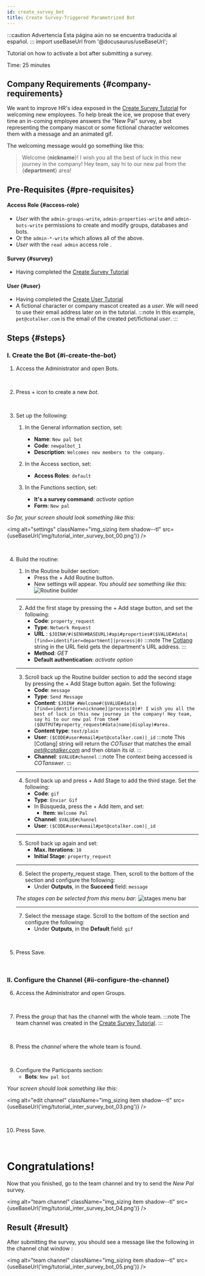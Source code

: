 ```yaml
---
id: create_survey_bot
title: Create Survey-Triggered Parametrized Bot
---
```


:::caution Advertencia
Esta página aún no se encuentra traducida al español.
:::
import useBaseUrl from '@docusaurus/useBaseUrl'; 

Tutorial on how to activate a bot after submitting a survey.

Time: 25 minutes

## Company Requirements {#company-requirements}
We want to improve HR's idea exposed in the [Create Survey Tutorial](/docs/tutorials/basic/create_survey) for welcoming new employees. To help break the ice, we propose that every time an in-coming employee answers the "New Pal" survey, a bot representing the company mascot or some fictional character welcomes them with a message and an animated gif.

The welcoming message would go something like this:

> Welcome {**nickname**}! I wish you all the best of luck in this new journey in the company! Hey team, say hi to our new pal from the {**department**} area!

## Pre-Requisites {#pre-requisites}

#### Access Role {#access-role}
* _User_ with the `admin-groups-write`, `admin-properties-write` and `admin-bots-write` permissions to create and modify groups, databases and bots. 
* Or the `admin-*-write` which allows all of the above. 
* _User_ with the `read admin` access role .

#### Survey {#survey}
* Having completed the [Create Survey Tutorial](/docs/tutorials/basic/create_survey)

#### User {#user}
* Having completed the [Create User Tutorial](/docs/tutorials/basic/create_user)
* A fictional character or company mascot created as a _user_. We will need to use their email address later on in the tutorial.
:::note 
In this example, `pet@cotalker.com` is the email of the created pet/fictional _user_.
:::

## Steps {#steps}

### I. Create the Bot {#i-create-the-bot}

<div className="alert alert--secondary">

1. Access the <span className="badge badge--primary">Administrator</span> and open <span className="badge badge--primary">Bots</span>.

</div>
<br/>

<div className="alert alert--secondary">

2. Press <span className="badge badge--primary">+</span> icon to create a new _bot_.

</div>
<br/>

<div className="alert alert--secondary">

3. Set up the following:

    1. In the <span className="badge badge--primary">General information</span> section, set:
        - **Name**: `New pal bot`
        - **Code**: `newpalbot_1`
        - **Description**: `Welcomes new members to the company.`

    2. In the <span className="badge badge--primary">Access</span> section, set:
        - **Access Roles**: `default`

    3. In the <span className="badge badge--primary">Functions</span> section, set:
        - **It's a survey command**: _activate option_
        - **Form**: `New pal`

_So far, your screen should look something like this:_

<img alt="settings" className="img_sizing item shadow--tl" src={useBaseUrl('img/tutorial_inter_survey_bot_00.png')} />
<br/>

</div>
<br/>

<div className="alert alert--secondary">

4. Build the routine:

    1. In the <span className="badge badge--primary">Routine builder</span> section:
        - Press the <span className="badge badge--primary">+ Add Routine</span> button.
        - New settings will appear.
       _You should see something like this:_
       ![Routine builder](/img/tutorial_inter_survey_bot_01.png)
    --------
    2. Add the first stage by pressing the <span className="badge badge--primary">+ Add stage</span> button, and set the following:
        - **Code**: `property_request`
        - **Type**: `Network Request` 
        - **URL** : `$JOIN#/#($ENV#BASEURL)#api#properties#($VALUE#data|[find=>identifier=department]|process|0)`
        :::note 
        The [Cotlang](/docs/documentation/automation/admin_cotlang) string in the URL field gets the department's URL address.
        :::
        - **Method**: *GET*
        - **Default authentication**: _activate option_
    --------
    3. Scroll back up the <span className="badge badge--primary">Routine builder</span> section to add the second stage by pressing the <span className="badge badge--primary">+ Add Stage</span> button again. Set the following:
        - **Code**: `message`
        - **Type**: `Send Message` 
        - **Content**: `$JOIN# #Welcome#($VALUE#data|[find=>identifier=nickname]|process|0)#! I wish you all the best of luck in this new journey in the company! Hey team, say hi to our new pal from the#($OUTPUT#property_request#data|name|display)#area.`
        - **Content type**: `text/plain`
        - **User**: `($CODE#user#email#pet@cotalker.com)|_id`
        :::note 
        This [Cotlang] string will return the _COTuser_ that matches the email *pet@cotalker.com* and then obtain its *id*.
        :::
        - **Channel**: `$VALUE#channel`
        :::note 
        The context being accessed is _COTanswer_.
        :::
    --------
    4. Scroll back up and press <span className="badge badge--primary">+ Add Stage</span> to add the third stage. Set the following:
        - **Code**: `gif`
        - **Type**: `Enviar Gif`
        - In <span className="badge badge--primary">Búsqueda</span>, press the <span className="badge badge--primary">+ Add item</span>, and set:
            - **Item**: `Welcome Pal`
        - **Channel**: `$VALUE#channel`
        - **User**: `($CODE#user#email#pet@cotalker.com)|_id`
    --------
    5. Scroll back up again and set:
        - **Max. Iterations**: `10`
        - **Initial Stage**: `property_request`
    --------
    6. Select the <span className="badge badge--primary">property_request</span> stage. Then, scroll to the bottom of the section and configure the following:
        - Under **Outputs**, in the **Succeed** field: `message` 
    
    _The stages can be selected from this menu bar:_
    ![stages menu bar](/img/tutorial_inter_survey_bot_02.png)

    --------
    7. Select the <span className="badge badge--primary">message</span> stage. Scroll to the bottom of the section and configure the following:
        - Under **Outputs**, in the **Default** field: `gif`

</div>
<br/>

<div className="alert alert--secondary">

5. Press <span className="badge badge--primary">Save</span>.

</div>
<br/>

### II. Configure the Channel {#ii-configure-the-channel}

<div className="alert alert--secondary">

6. Access the <span className="badge badge--primary">Administrator</span> and open <span className="badge badge--primary">Groups</span>.

</div>
<br/>

<div className="alert alert--secondary">

7. Press the _group_ that has the channel with the whole team.
    :::note
    The team channel was created in the [Create Survey Tutorial](/docs/tutorials/basic/create_survey).
    :::

</div>
<br/>

<div className="alert alert--secondary">

8. Press the _channel_ where the whole team is found.

</div>
<br/>

<div className="alert alert--secondary">

9. Configure the <span className="badge badge--primary">Participants</span> section:
    - **Bots**: `New pal bot` 

_Your screen should look something like this:_

<img alt="edit channel" className="img_sizing item shadow--tl" src={useBaseUrl('img/tutorial_inter_survey_bot_03.png')} />
<br/>

</div>
<br/>

<div className="alert alert--secondary">

10. Press <span className="badge badge--primary">Save</span>.

</div>
<br/>


<div className="hero shadow--lw">
<div className="container">
<h1 className="hero__title">Congratulations!</h1>
<p className="hero__subtitle">

Now that you finished, go to the team channel and try to send the _New Pal_ survey.</p>

<img alt="team channel" className="img_sizing item shadow--tl" src={useBaseUrl('img/tutorial_inter_survey_bot_04.png')} />
<br/>
<div>
</div>
</div>
</div>


## Result {#result}

After submitting the survey, you should see a message like the following in the channel chat window :

<img alt="team channel" className="img_sizing item shadow--tl" src={useBaseUrl('img/tutorial_inter_survey_bot_05.png')} />
<br/>


